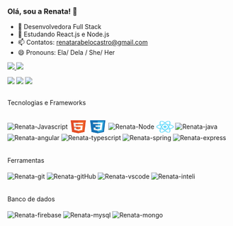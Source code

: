 ### Olá, sou a Renata! 👋



- 🔭 Desenvolvedora Full Stack
- 🌱 Estudando React.js e Node.js 
- 📫 Contatos: renatarabelocastro@gmail.com
- 😄 Pronouns: Ela/ Dela / She/ Her

 


<div>
<a href="https://github.com/RenataRCPedreschi">
<img height="180em" widht="200px" src="https://github-readme-stats.vercel.app/api/top-langs/?username=RenataRCPedreschi&layout=compact&langs_count=7&theme=dracula"/>
<img height="180em" widht="200px" src="https://github-readme-stats.vercel.app/api?username=RenataRCPedreschi&show_icons=true&theme=dracula&include_all_commits=true&count_private=true"/>
</div>

 
<div> 
 
  <a href="https://www.instagram.com/renata_rabelocastro/" target="_blank"><img src="https://img.shields.io/badge/-Instagram-%23E4405F?style=for-the-badge&logo=instagram&logoColor=white" target="_blank"></a>
  <a href = "mailto:renatarabelocatro@gmail.com" target="_blank"><img src="https://img.shields.io/badge/-Gmail-%23333?style=for-the-badge&logo=gmail&logoColor=white" target="_blank"></a>
  <a href="https://www.linkedin.com/in/renata-castrorp/" target="_blank"><img src="https://img.shields.io/badge/-LinkedIn-%230077B5?style=for-the-badge&logo=linkedin&logoColor=white" target="_blank"></a> 
  
</div>

 ##
 Tecnologias e Frameworks
 <div style="display: inline_block"><br>
 <img align="center" alt="Renata-Javascript" height="30" width="40" src="https://cdn.jsdelivr.net/gh/devicons/devicon/icons/javascript/javascript-original.svg" />
  <img align="center" alt="Renata-HTML" height="30" width="40" src="https://raw.githubusercontent.com/devicons/devicon/master/icons/html5/html5-original.svg">
  <img align="center" alt="Renata-CSS" height="30" width="40" src="https://raw.githubusercontent.com/devicons/devicon/master/icons/css3/css3-original.svg">
  <img align="center" alt="Renata-Node" height="30" width="40" src="https://cdn.jsdelivr.net/gh/devicons/devicon/icons/nodejs/nodejs-original.svg" />
  <img align="center" alt="Renata-React" height="30" width="40" src="https://raw.githubusercontent.com/devicons/devicon/master/icons/react/react-original.svg">
  <img align="center" alt="Renata-java" height="30" width="40" src="https://cdn.jsdelivr.net/gh/devicons/devicon/icons/java/java-original.svg" />
  <img align="center" alt="Renata-angular" height="30" width="40" src="https://cdn.jsdelivr.net/gh/devicons/devicon/icons/angularjs/angularjs-original.svg" />
 
 <img align="center" alt="Renata-typescript" height="30" width="40" src="https://cdn.jsdelivr.net/gh/devicons/devicon/icons/typescript/typescript-original.svg" />
          
 <img align="center" alt="Renata-spring" height="30" width="40" src="https://cdn.jsdelivr.net/gh/devicons/devicon/icons/spring/spring-original.svg" />
 <img align="center" alt="Renata-express" height="30" width="40" src="https://cdn.jsdelivr.net/gh/devicons/devicon/icons/express/express-original.svg" />
          
          
  </div>
  <br>
  <br>
  Ferramentas <br>
  <div style="display: inline_block"><br>
  <img align="center" alt="Renata-git" height="40" width="50" src="https://cdn.jsdelivr.net/gh/devicons/devicon/icons/git/git-original-wordmark.svg" />
  <img align="center" alt="Renata-gitHub" height="30" width="40" src="https://cdn.jsdelivr.net/gh/devicons/devicon/icons/github/github-original-wordmark.svg" />
  <img align="center" alt="Renata-vscode" height="30" width="40" src="https://cdn.jsdelivr.net/gh/devicons/devicon/icons/vscode/vscode-original-wordmark.svg" />
  <img align="center" alt="Renata-inteli" height="30" width="40" src="https://cdn.jsdelivr.net/gh/devicons/devicon/icons/intellij/intellij-original.svg" />
          
          
  </div>
  <br>
  <br>
  Banco de dados <br>
   <div style="display: inline_block"><br>
    <img align="center" alt="Renata-firebase" height="40" width="50" src="https://cdn.jsdelivr.net/gh/devicons/devicon/icons/firebase/firebase-plain-wordmark.svg" />
    <img align="center" alt="Renata-mysql" height="40" width="50" src="https://cdn.jsdelivr.net/gh/devicons/devicon/icons/mysql/mysql-original-wordmark.svg" />
    <img align="center" alt="Renata-mongo" height="40" width="50" src="https://cdn.jsdelivr.net/gh/devicons/devicon/icons/mongodb/mongodb-original-wordmark.svg" />
      </div>    
          
          
  
          
 
